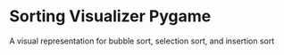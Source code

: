 # Sorting Visualizer Pygame
A visual representation for bubble sort, selection sort, and insertion sort
